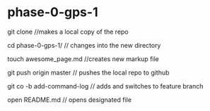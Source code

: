 # phase-0-gps-1

git clone //makes a local copy of the repo

cd phase-0-gps-1/ // changes into the new directory

touch awesome_page.md //creates new markup file

git push origin master // pushes the local repo to github

git co -b add-command-log // adds and switches to feature branch

open README.md // opens designated file

